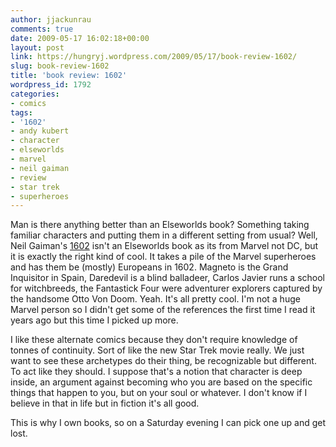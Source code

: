 ```yaml
---
author: jjackunrau
comments: true
date: 2009-05-17 16:02:18+00:00
layout: post
link: https://hungryj.wordpress.com/2009/05/17/book-review-1602/
slug: book-review-1602
title: 'book review: 1602'
wordpress_id: 1792
categories:
- comics
tags:
- '1602'
- andy kubert
- character
- elseworlds
- marvel
- neil gaiman
- review
- star trek
- superheroes
---
```


Man is there anything better than an Elseworlds book? Something taking familiar characters and putting them in a different setting from usual? Well, Neil Gaiman's [1602](http://www.amazon.ca/Marvel-1602-TPB-Quill-Award/dp/0785123113/) isn't an Elseworlds book as its from Marvel not DC, but it is exactly the right kind of cool. It takes a pile of the Marvel superheroes and has them be (mostly) Europeans in 1602. Magneto is the Grand Inquisitor in Spain, Daredevil is a blind balladeer, Carlos Javier runs a school for witchbreeds, the Fantastick Four were adventurer explorers captured by the handsome Otto Von Doom. Yeah. It's all pretty cool. I'm not a huge Marvel person so I didn't get some of the references the first time I read it years ago but this time I picked up more.

I like these alternate comics because they don't require knowledge of tonnes of continuity. Sort of like the new Star Trek movie really. We just want to see these archetypes do their thing, be recognizable but different. To act like they should. I suppose that's a notion that character is deep inside, an argument against becoming who you are based on the specific things that happen to you, but on your soul or whatever. I don't know if I believe in that in life but in fiction it's all good.

This is why I own books, so on a Saturday evening I can pick one up and get lost.
